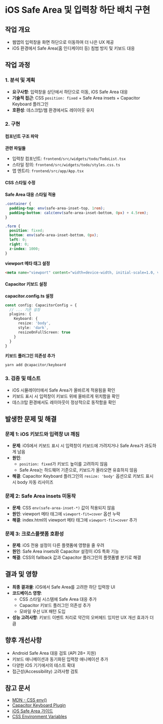 # iOS Safe Area 및 입력창 하단 배치 구현

## 작업 개요
- 웹앱의 입력창을 화면 하단으로 이동하여 더 나은 UX 제공
- iOS 환경에서 Safe Area(홈 인디케이터 등) 침범 방지 및 키보드 대응

## 작업 과정

### 1. 분석 및 계획
- **요구사항**: 입력창을 상단에서 하단으로 이동, iOS Safe Area 대응
- **기술적 접근**: CSS `position: fixed` + Safe Area insets + Capacitor Keyboard 플러그인
- **호환성**: 데스크탑/웹 환경에서도 레이아웃 유지

### 2. 구현

#### 컴포넌트 구조 파악
**관련 파일들**
- 입력창 컴포넌트: `frontend/src/widgets/todo/TodoList.tsx`
- 스타일 정의: `frontend/src/widgets/todo/styles.css.ts`
- 앱 엔트리: `frontend/src/app/App.tsx`

#### CSS 스타일 수정
**Safe Area 대응 스타일 적용**
```css
.container {
  padding-top: env(safe-area-inset-top, 1rem);
  padding-bottom: calc(env(safe-area-inset-bottom, 0px) + 4.5rem);
}

.form {
  position: fixed;
  bottom: env(safe-area-inset-bottom, 0px);
  left: 0;
  right: 0;
  z-index: 1000;
}
```

**viewport 메타 태그 설정**
```html
<meta name="viewport" content="width=device-width, initial-scale=1.0, viewport-fit=cover">
```

#### Capacitor 키보드 설정
**capacitor.config.ts 설정**
```typescript
const config: CapacitorConfig = {
  // ... 기존 설정
  plugins: {
    Keyboard: {
      resize: 'body',
      style: 'dark',
      resizeOnFullScreen: true
    }
  }
}
```

**키보드 플러그인 의존성 추가**
```bash
yarn add @capacitor/keyboard
```

### 3. 검증 및 테스트
- iOS 시뮬레이터에서 Safe Area가 올바르게 적용됨을 확인
- 키보드 표시 시 입력창이 키보드 위에 올바르게 위치함을 확인
- 데스크탑 환경에서도 레이아웃이 정상적으로 동작함을 확인

## 발생한 문제 및 해결

### 문제 1: iOS 키보드와 입력창 UI 깨짐
- **문제**: iOS에서 키보드 표시 시 입력창이 키보드에 가려지거나 Safe Area가 과도하게 남음
- **원인**: 
  - `position: fixed`가 키보드 높이를 고려하지 않음
  - Safe Area는 하드웨어 기준으로, 키보드가 올라오면 유효하지 않음
- **해결**: Capacitor Keyboard 플러그인의 `resize: 'body'` 옵션으로 키보드 표시 시 body 자동 리사이즈

### 문제 2: Safe Area insets 미동작
- **문제**: CSS `env(safe-area-inset-*)` 값이 적용되지 않음
- **원인**: viewport 메타 태그에 `viewport-fit=cover` 옵션 누락
- **해결**: index.html의 viewport 메타 태그에 `viewport-fit=cover` 추가

### 문제 3: 크로스플랫폼 호환성
- **문제**: iOS 전용 설정이 다른 플랫폼에 영향을 줄 우려
- **원인**: Safe Area insets와 Capacitor 설정이 iOS 특화 기능
- **해결**: CSS의 fallback 값과 Capacitor 플러그인의 플랫폼별 분기로 해결

## 결과 및 영향
- **최종 결과물**: iOS에서 Safe Area를 고려한 하단 입력창 UI
- **코드베이스 영향**: 
  - CSS 스타일 시스템에 Safe Area 대응 추가
  - Capacitor 키보드 플러그인 의존성 추가
  - 모바일 우선 UX 패턴 도입
- **성능 고려사항**: 키보드 이벤트 처리로 약간의 오버헤드 있지만 UX 개선 효과가 더 큼

## 향후 개선사항
- Android Safe Area 대응 검토 (API 28+ 지원)
- 키보드 애니메이션과 동기화된 입력창 애니메이션 추가
- 다양한 iOS 기기에서의 테스트 확대
- 접근성(Accessibility) 고려사항 검토

## 참고 문서
- [MDN - CSS env()](https://developer.mozilla.org/en-US/docs/Web/CSS/env)
- [Capacitor Keyboard Plugin](https://capacitorjs.com/docs/apis/keyboard)
- [iOS Safe Area 가이드](https://developer.apple.com/design/human-interface-guidelines/layout)
- [CSS Environment Variables](https://webkit.org/blog/7929/designing-websites-for-iphone-x/)